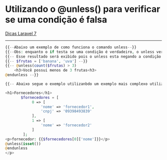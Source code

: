 # Utilizando o @unless() para verificar se uma condição é falsa

[Dicas Laravel 7](../Dicas%20Laravel%207%202e5c0d9961144cf38cce725d0901476d.md)

---

```php
{{--Abaixo um exemplo de como funciona o comando unless--}}
{{--Obs: enquanto o if testa se uma condição é verdadeiro, o unless verifica se a condição é falsa como mostrado abaixo--}}
{{-- Esse resultado será exibido pois o unless esta negando a condição --}}
{{-- $frutas = ['banana', 'uva'] --}}
{{-- @unless(count($frutas) > 3)
    <h3>Você possui menos de 3 frutas<h3>
@endunless --}}

{{-- Abaixo segue o exemplo utilizanbdo um exemplo mais complexo utilizando um array multidimensional --}}

<h1>Fornecedores</h1> 
       $fornecedores = [ 
            0 => [ 
                'nome' => 'fornecedor1', 
                'cnpj' => '09398493839' 
            ], 
            1 => [ 
                'nome' => 'fornecedor2' 
            ] 
        ]; 
<p>fornecedor: {{$fornecedores[0]['nome']}}</p> 
@unless(isset())
@endunless
</p>
```